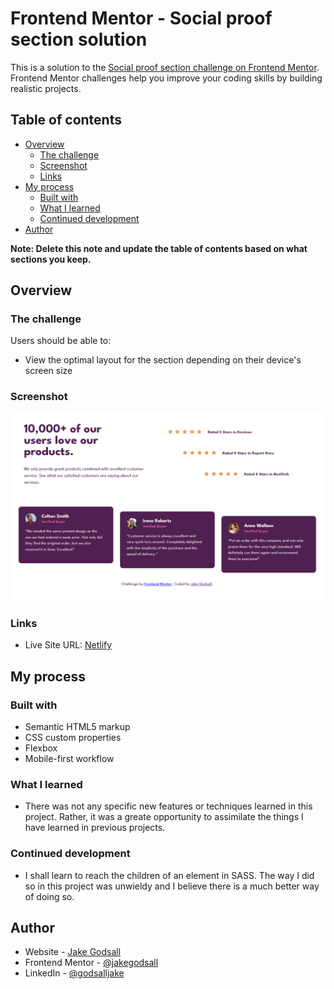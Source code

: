 # Frontend Mentor - Social proof section solution

This is a solution to the [Social proof section challenge on Frontend Mentor](https://www.frontendmentor.io/challenges/social-proof-section-6e0qTv_bA). Frontend Mentor challenges help you improve your coding skills by building realistic projects. 

## Table of contents

- [Overview](#overview)
  - [The challenge](#the-challenge)
  - [Screenshot](#screenshot)
  - [Links](#links)
- [My process](#my-process)
  - [Built with](#built-with)
  - [What I learned](#what-i-learned)
  - [Continued development](#continued-development)
- [Author](#author)

**Note: Delete this note and update the table of contents based on what sections you keep.**

## Overview

### The challenge

Users should be able to:

- View the optimal layout for the section depending on their device's screen size

### Screenshot

<img src="first-desktop.png" alt="Desktop layout" width=600px>

### Links

- Live Site URL: [Netlify](https://jakegodsall-social-proof-section.netlify.app)

## My process

### Built with

- Semantic HTML5 markup
- CSS custom properties
- Flexbox
- Mobile-first workflow

### What I learned

- There was not any specific new features or techniques learned in this project. Rather, it was a greate opportunity to assimilate the things I have learned in previous projects.

### Continued development

- I shall learn to reach the children of an element in SASS. The way I did so in this project was unwieldy and I believe there is a much better way of doing so.

## Author

- Website - [Jake Godsall](https://jakegodsall.com)
- Frontend Mentor - [@jakegodsall](https://www.frontendmentor.io/profile/jakegodsall)
- LinkedIn - [@godsalljake](https://www.linkedin.com/in/godsalljake/)

